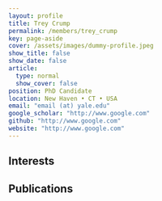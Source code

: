 ```yaml
---
layout: profile
title: Trey Crump
permalink: /members/trey_crump
key: page-aside
cover: /assets/images/dummy-profile.jpeg
show_title: false
show_date: false
article:
  type: normal
  show_cover: false
position: PhD Candidate
location: New Haven • CT • USA
email: "email (at) yale.edu"
google_scholar: "http://www.google.com"
github: "http://www.google.com"
website: "http://www.google.com"
---
```


## Interests

## Publications